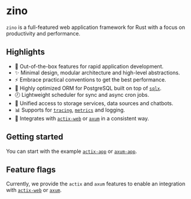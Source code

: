 # zino

`zino` is a full-featured web application framework for Rust with a focus on
productivity and performance.

## Highlights

- 🚀 Out-of-the-box features for rapid application development.
- ✨ Minimal design, modular architecture and high-level abstractions.
- ⚡ Embrace practical conventions to get the best performance.
- 🐘 Highly optimized ORM for PostgreSQL built on top of [`sqlx`].
- 🕗 Lightweight scheduler for sync and async cron jobs.
- 💠 Unified access to storage services, data sources and chatbots.
- 📊 Supports for [`tracing`], [`metrics`] and logging.
- 🎨 Integrates with [`actix-web`] or [`axum`] in a consistent way.

## Getting started

You can start with the example [`actix-app`] or [`axum-app`].

## Feature flags

Currently, we provide the `actix` and `axum` features to enable an integration with
[`actix-web`] or [`axum`].

[`sqlx`]: https://crates.io/crates/sqlx
[`tracing`]: https://crates.io/crates/tracing
[`metrics`]: https://crates.io/crates/metrics
[`actix-web`]: https://crates.io/crates/actix-web
[`axum`]: https://crates.io/crates/axum
[`actix-app`]: https://github.com/photino/zino/tree/main/examples/actix-app
[`axum-app`]: https://github.com/photino/zino/tree/main/examples/axum-app
